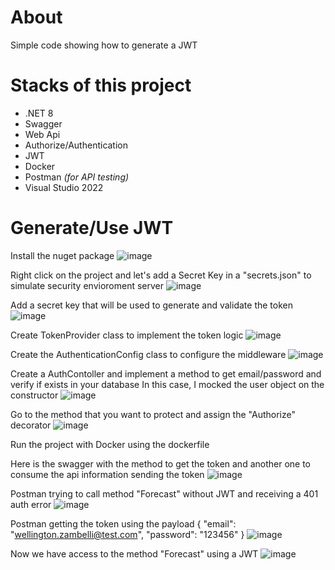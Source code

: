 # About
Simple code showing how to generate a JWT

# Stacks of this project
- .NET 8
- Swagger
- Web Api
- Authorize/Authentication
- JWT
- Docker
- Postman _(for API testing)_
- Visual Studio 2022

# Generate/Use JWT
Install the nuget package
![image](https://github.com/user-attachments/assets/107bc07d-15d7-4558-9a51-6df1907280a7)

Right click on the project and let's add a Secret Key in a "secrets.json" to simulate security envioroment server
![image](https://github.com/user-attachments/assets/f5a40f48-bd21-41ab-9e71-a533637428cf)

Add a secret key that will be used to generate and validate the token
![image](https://github.com/user-attachments/assets/5ce1690e-8050-4125-8fd4-7bcbbe3dc617)

Create TokenProvider class to implement the token logic
![image](https://github.com/user-attachments/assets/c20a6094-6a59-4646-b621-4f5691fc4a34)

Create the AuthenticationConfig class to configure the middleware
![image](https://github.com/user-attachments/assets/df7044bb-1a45-4b08-8b94-e4b4dab8849b)

Create a AuthContoller and implement a method to get email/password and verify if exists in your database
In this case, I mocked the user object on the constructor 
![image](https://github.com/user-attachments/assets/3aec319d-4ab2-42d7-867f-d94fafa7191e)

Go to the method that you want to protect and assign the "Authorize" decorator
![image](https://github.com/user-attachments/assets/9da606aa-bf3a-4477-a61e-dff28c4cd654)

Run the project with Docker using the dockerfile

Here is the swagger with the method to get the token and another one to consume the api information sending the token
![image](https://github.com/user-attachments/assets/997d8661-5792-4d1d-a22b-9ef672b0703b)

Postman trying to call method "Forecast" without JWT and receiving a 401 auth error
![image](https://github.com/user-attachments/assets/2713ffda-4d24-4f10-bb85-118fbc9a5a24)

Postman getting the token using the payload
{
    "email": "wellington.zambelli@test.com",
    "password": "123456"
}
![image](https://github.com/user-attachments/assets/d5ac5234-47d2-4475-ad03-64384fdb44fb)

Now we have access to the method "Forecast" using a JWT
![image](https://github.com/user-attachments/assets/b32c7091-57f9-4f03-a25e-8142a8e3b01c)
